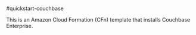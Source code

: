 #quickstart-couchbase

This is an Amazon Cloud Formation (CFn) template that installs Couchbase Enterprise.
